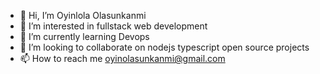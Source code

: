 - 👋 Hi, I’m Oyinlola Olasunkanmi
- 👀 I’m interested in fullstack web development
- 🌱 I’m currently learning Devops
- 💞️ I’m looking to collaborate on nodejs typescript open source projects
- 📫 How to reach me oyinolasunkanmi@gmail.com

<!---
olasunkanmi-SE/olasunkanmi-SE is a ✨ special ✨ repository because its `README.md` (this file) appears on your GitHub profile.
You can click the Preview link to take a look at your changes.
--->
